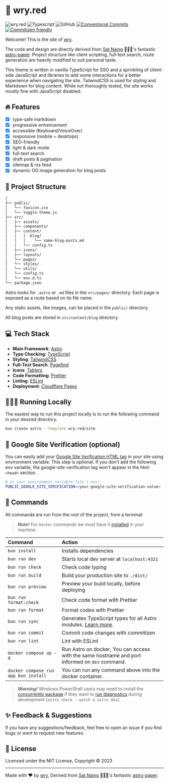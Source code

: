 # 📄 wry.red

![wry.red](https://wry.red/og.png)
![Typescript](https://img.shields.io/badge/TypeScript-007ACC?style=for-the-badge&logo=typescript&logoColor=white)
![GitHub](https://img.shields.io/github/license/wry-red/site?color=%232F3741&style=for-the-badge)
[![Conventional Commits](https://img.shields.io/badge/Conventional%20Commits-1.0.0-%23FE5196?logo=conventionalcommits&logoColor=white&style=for-the-badge)](https://conventionalcommits.org)
[![Commitizen friendly](https://img.shields.io/badge/commitizen-friendly-brightgreen.svg?style=for-the-badge)](http://commitizen.github.io/cz-cli/)

Welcome! This is the site of [wry](https://wry.red).

The code and design are directly derived from [Sat Naing](https://satnaing.dev) 👨🏻‍💻's fantastic [astro-paper](https://github.com/satnaing/astro-paper). Project structure like client scripting, full-text search, route generation are heavily modified to suit personal taste.

This theme is written in vanilla TypeScript for SSG and a sprinkling of client-side JavaScript and libraries to add some interactions for a better experience when navigating the site. TailwindCSS is used for styling and Markdown for blog content. While not thoroughly tested, the site works mostly fine with JavaScript disabled.

## 🔥 Features

- [x] type-safe markdown
- [x] progressive enhencement
- [x] accessible (Keyboard/VoiceOver)
- [x] responsive (mobile ~ desktops)
- [x] SEO-friendly
- [x] light & dark mode
- [x] full-text search
- [x] draft posts & pagination
- [x] sitemap & rss feed
- [x] dynamic OG image generation for blog posts

## 🚀 Project Structure

```bash
/
├── public/
│   └── favicon.ico
│   └── toggle-theme.js
├── src/
│   ├── assets/
│   ├── components/
│   ├── content/
│   │   |  blog/
│   │   |    └── some-blog-posts.md
│   │   └── config.ts
│   ├── icons/
│   ├── layouts/
│   └── pages/
│   └── styles/
│   └── utils/
│   └── config.ts
│   └── env.d.ts
└── package.json
```

Astro looks for `.astro` or `.md` files in the `src/pages/` directory. Each page is exposed as a route based on its file name.

Any static assets, like images, can be placed in the `public/` directory.

All blog posts are stored in `src/content/blog` directory.

## 💻 Tech Stack

- **Main Framework**: [Astro](https://astro.build/)
- **Type Checking**: [TypeScript](https://www.typescriptlang.org/)
- **Styling**: [TailwindCSS](https://tailwindcss.com/)
- **Full-Text Search**: [Pagefind](https://pagefind.app/)
- **Icons**: [Tablers](https://tabler-icons.io/)
- **Code Formatting**: [Prettier](https://prettier.io/)
- **Linting**: [ESLint](https://eslint.org)
- **Deployment**: [Cloudflare Pages](https://pages.cloudflare.com/)

## 👨🏻‍💻 Running Locally

The easiest way to run this project locally is to run the following command in your desired directory.

```bash
bun create astro --template wry-red/site
```

## 🔑 Google Site Verification (optional)

You can easily add your [Google Site Verification HTML tag](https://support.google.com/webmasters/answer/9008080#meta_tag_verification&zippy=%2Chtml-tag) in your site using environment variable. This step is optional. If you don't add the following env variable, the google-site-verification tag won't appear in the html `<head>` section.

```bash
# in your environment variable file (.env)
PUBLIC_GOOGLE_SITE_VERIFICATION=<your-google-site-verification-value>
```

## 🧞 Commands

All commands are run from the root of the project, from a terminal:

> **_Note!_** For `Docker` commands we must have it [installed](https://docs.docker.com/engine/install/) in your machine.

| Command                              | Action                                                                                                                           |
| :----------------------------------- | :------------------------------------------------------------------------------------------------------------------------------- |
| `bun install`                        | Installs dependencies                                                                                                            |
| `bun run dev`                        | Starts local dev server at `localhost:4321`                                                                                      |
| `bun run check`                      | Check code typing                                                                                                                |
| `bun run build`                      | Build your production site to `./dist/`                                                                                          |
| `bun run preview`                    | Preview your build locally, before deploying                                                                                     |
| `bun run format:check`               | Check code format with Prettier                                                                                                  |
| `bun run format`                     | Format codes with Prettier                                                                                                       |
| `bun run sync`                       | Generates TypeScript types for all Astro modules. [Learn more](https://docs.astro.build/en/reference/cli-reference/#astro-sync). |
| `bun run commit`                     | Commit code changes with commitizen                                                                                              |
| `bun run lint`                       | Lint with ESLint                                                                                                                 |
| `docker compose up -d`               | Run Astro on docker, You can access with the same hostname and port informed on `dev` command.                                   |
| `docker compose run app bun install` | You can run any command above into the docker container.                                                                         |

> **_Warning!_** Windows PowerShell users may need to install the [concurrently package](https://www.npmjs.com/package/concurrently) if they want to [run diagnostics](https://docs.astro.build/en/reference/cli-reference/#astro-check) during development (`astro check --watch & astro dev`).

## ✨ Feedback & Suggestions

If you have any suggestions/feedback, feel free to open an issue if you find bugs or want to request new features.

## 📜 License

Licensed under the MIT License, Copyright © 2023

---

Made with ❤️ by [wry](https://wry.red), Derived from [Sat Naing](https://satnaing.dev) 👨🏻‍💻's fantastic [astro-paper](https://github.com/satnaing/astro-paper).
